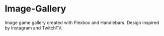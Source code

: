 # Image-Gallery

Image game gallery created with Flexbox and Handlebars. 
Design inspired by Instagram and TwitchTV.
